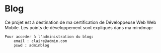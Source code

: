 # Blog
Ce projet est à destination de ma certification de Développeuse Web Web Mobile.
Les points de développement sont expliqués dans ma mindmap:

    Pour acceder à l'administration du blog:
        email : claire@admin.com
        pswd : adminblog




